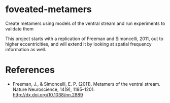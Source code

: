 # foveated-metamers

Create metamers using models of the ventral stream and run experiments to validate them

This project starts with a replication of Freeman and Simoncelli,
2011, out to higher eccentricities, and will extend it by looking at
spatial frequency information as well.

# References

- Freeman, J., & Simoncelli, E. P. (2011). Metamers of the ventral
  stream. Nature Neuroscience, 14(9),
  1195–1201. http://dx.doi.org/10.1038/nn.2889
